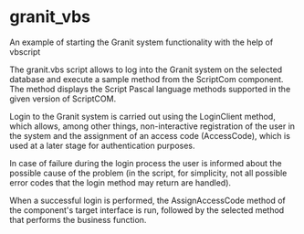 # granit_vbs
An example of starting the Granit system functionality with the help of vbscript

The granit.vbs script allows to log into the Granit system on the selected database and execute a sample method from the ScriptCom component. The method displays the Script Pascal language methods supported in the given version of ScriptCOM.

Login to the Granit system is carried out using the LoginClient method, which allows, among other things, non-interactive registration of the user in the system and the assignment of an access code (AccessCode), which is used at a later stage for authentication purposes.

In case of failure during the login process the user is informed about the possible cause of the problem (in the script, for simplicity, not all possible error codes that the login method may return are handled).

When a successful login is performed, the AssignAccessCode method of the component's target interface is run, followed by the selected method that performs the business function.
